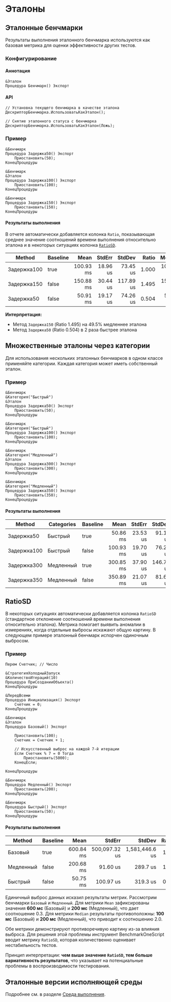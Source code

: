 # Эталоны

## Эталонные бенчмарки 

Результаты выполнения эталонного бенчмарка используются как базовая метрика для оценки эффективности других тестов.

### Конфигурирование

#### Аннотация

```bsl
&Эталон
Процедура Бенчмарк() Экспорт
```

#### API

```bsl
// Установка текущего бенчмарка в качестве эталона
ДескрипторБенчмарка.ИспользоватьКакЭталон();

// Снятие эталонного статуса с бенчмарка
ДескрипторБенчмарка.ИспользоватьКакЭталон(Ложь);
```

### Пример

```bsl
&Бенчмарк
Процедура Задержка50() Экспорт
	Приостановить(50);
КонецПроцедуры

&Бенчмарк
&Эталон
Процедура Задержка100() Экспорт
	Приостановить(100);
КонецПроцедуры

&Бенчмарк
Процедура Задержка150() Экспорт
	Приостановить(150);
КонецПроцедуры
```

#### Результаты выполнения

В отчете автоматически добавляется колонка `Ratio`, показывающая среднее значение соотношений времени выполнения относительно эталона и в некоторых ситуациях колонка [`RatioSD`](#ratiosd).

| Method      | Baseline |      Mean |   StdErr |    StdDev | Ratio |    Median |   Op/s |
|-------------|----------|----------:|---------:|----------:|------:|----------:|-------:|
| Задержка100 | true     | 100.93 ms | 18.96 us |  73.45 us | 1.000 | 100.95 ms |  9.908 |
| Задержка150 | false    | 150.88 ms | 30.44 us | 117.89 us | 1.495 | 150.83 ms |  6.628 |
| Задержка50  | false    |  50.91 ms | 19.17 us |  74.26 us | 0.504 |  50.93 ms | 19.644 |

**Интерпретация:**

- Метод `Задержка150` (Ratio 1.495) на 49.5% медленнее эталона
- Метод `Задержка50` (Ratio 0.504) в 2 раза быстрее эталона

## Множественные эталоны через категории

Для использования нескольких эталонных бенчмарков в одном классе применяйте категории. Каждая категория может иметь собственный эталон.

### Пример

```bsl
&Бенчмарк
&Категория("Быстрый")
&Эталон
Процедура Задержка50() Экспорт
	Приостановить(50);
КонецПроцедуры

&Бенчмарк
&Категория("Быстрый")
Процедура Задержка100() Экспорт
	Приостановить(100);
КонецПроцедуры

&Бенчмарк
&Категория("Медленный")
&Эталон
Процедура Задержка300() Экспорт
	Приостановить(300);
КонецПроцедуры

&Бенчмарк
&Категория("Медленный")
Процедура Задержка350() Экспорт
	Приостановить(350);
КонецПроцедуры
```

#### Результаты выполнения

| Method      | Categories | Baseline |      Mean |   StdErr |    StdDev | Ratio |    Median |   Op/s |
|-------------|------------|----------|----------:|---------:|----------:|------:|----------:|-------:|
| Задержка50  | Быстрый    | true     |  50.86 ms | 23.53 us |  91.12 us |     1 |  50.87 ms | 19.662 |
| Задержка100 | Быстрый    | false    | 100.93 ms | 19.70 us |  76.28 us |     2 | 100.96 ms |  9.908 |
| Задержка300 | Медленный  | true     | 300.85 ms | 37.90 us | 146.77 us |     1 | 300.91 ms |  3.324 |
| Задержка350 | Медленный  | false    | 350.89 ms | 21.07 us |  81.60 us |     1 | 350.91 ms |  2.850 |

## RatioSD

В некоторых ситуациях автоматически добавляется колонка `RatioSD` (стандартное отклонение соотношений времени выполнения относительно эталона). Метрика помогает выявить аномалии в измерениях, когда отдельные выбросы искажают общую картину. В следующем примере эталонный бенчмарк испорчен одиночным выбросом.

### Пример

```bsl
Перем Счетчик; // Число

&СтратегияХолодныйЗапуск
&КоличествоИтераций(10)
Процедура ПриСозданииОбъекта()
КонецПроцедуры

&ПередВсеми
Процедура Инициализация() Экспорт
	Счетчик = 0;
КонецПроцедуры

&Бенчмарк
&Эталон
Процедура Базовый() Экспорт

	Приостановить(100);
	Счетчик = Счетчик + 1;

	// Искусственный выброс на каждой 7-й итерации
	Если Счетчик % 7 = 0 Тогда
		Приостановить(5000);
	КонецЕсли;

КонецПроцедуры

&Бенчмарк
Процедура Медленный() Экспорт
	Приостановить(200);
КонецПроцедуры

&Бенчмарк
Процедура Быстрый() Экспорт
	Приостановить(50);
КонецПроцедуры
```

#### Результаты выполнения

| Method    | Baseline |      Mean |        StdErr |         StdDev | Ratio | RatioSD |    Median |   Op/s |
|-----------|----------|----------:|--------------:|---------------:|------:|--------:|----------:|-------:|
| Базовый   | true     | 600.84 ms | 500,097.32 us | 1,581,446.6 us |  1.00 |    0.00 | 100.71 ms |  1.664 |
| Медленный | false    | 200.68 ms |      91.60 us |       289.7 us |  1.80 |    0.59 | 200.80 ms |  4.983 |
| Быстрый   | false    |  50.75 ms |     100.97 us |       319.3 us |  0.45 |    0.15 |  50.84 ms | 19.706 |

Единичный выброс данных исказил результаты метрик. Рассмотрим бенчмарки `Базовый` и `Медленный`. Для метрики `Mean` зафиксированы значения **600 мс** (Базовый) и **200 мс** (Медленный), что дает соотношение 0.3.  Для метрики `Median` результаты противоположны: **100 мс** (Базовый) и **200 мс** (Медленный), что приводит к соотношению 2.0. 

Обе метрики демонстрируют противоречивую картину из-за влияния выброса. Для решения этой проблемы инструмент BenchmarkOneScript вводит метрику `RatioSD`, которая количественно оценивает нестабильность тестов. 

Принцип интерпретации: **чем выше значение `RatioSD`, тем больше вариативность результатов**, что указывает на потенциальные проблемы в воспроизводимости тестирования. 

## Эталонные версии исполняющей среды

Подробнее см. в разделе [Среда выполнения](СредаВыполнения.md).